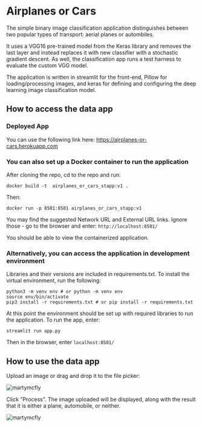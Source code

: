# Airplanes or Cars

The simple binary image classification application distinguishes between two popular types of transport: aerial planes or autombiles.

It uses a VGG16 pre-trained model from the Keras library and removes the last layer and instead replaces it with new classifier with a stochastic gradient descent. As well, the classification app runs a test harness to evaluate the custom VGG model.

The application is written in streamlit for the front-end, Pillow for loading/processing images, and keras for defining and configuring the deep learning image classification model.

## How to access the data app

### Deployed App

You can use the following link here: https://airplanes-or-cars.herokuapp.com

### You can also set up a Docker container to run the application

After cloning the repo, cd to the repo and run:

```
docker build -t  airplanes_or_cars_stapp:v1 .
```

Then:
```
docker run -p 8501:8501 airplanes_or_cars_stapp:v1
```

You may find the suggested Network URL and External URL links. Ignore those - go to the browser and enter:
```http://localhost:8501/```

You should be able to view the containerized application.

### Alternatively, you can access the application in development environment

Libraries and their versions are included in requirements.txt. To install the virtual environment, run the following:

```
python3 -m venv env # or python -m venv env
source env/bin/activate
pip3 install -r requirements.txt # or pip install -r requirements.txt
```

At this point the environment should be set up with required libraries to run the application. To run the app, enter:

```
streamlit run app.py
```
Then in the browser, enter ```localhost:8501/```

## How to use the data app

Upload an image or drag and drop it to the file picker:

![martymcfly](https://user-images.githubusercontent.com/3411100/86633685-f686f880-bf9e-11ea-94d3-45607d88d644.png)

Click "Process". The image uploaded will be displayed, along with the result that it is either a plane, automobile, or neither.

![martymcfly](https://user-images.githubusercontent.com/3411100/86633903-38b03a00-bf9f-11ea-8b40-ebc7c28b8c1f.png)

